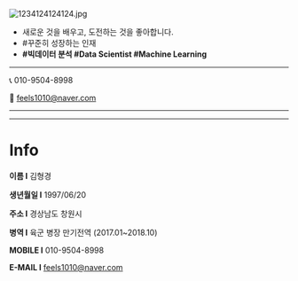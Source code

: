 ![1234124124124.jpg](https://s3-us-west-2.amazonaws.com/secure.notion-static.com/f3b3d3c1-1963-4222-b3cd-7f998c7b5261/1234124124124.jpg)

- 새로운 것을 배우고, 도전하는 것을 좋아합니다.
- #꾸준히 성장하는 인재
- **#빅데이터 분석 #Data Scientist  #Machine Learning**

---

📞 010-9504-8998

💌 feels1010@naver.com

---

---

# Info

**이름 I** 김형경 

**생년월일 I** 1997/06/20

**주소 I** 경상남도 창원시 

**병역 I**  육군 병장 만기전역 (2017.01~2018.10)

**MOBILE I** 010-9504-8998

**E-MAIL I** feels1010@naver.com
